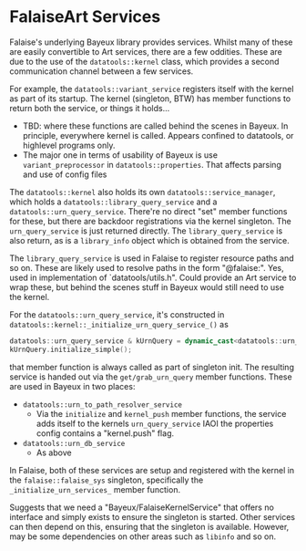 FalaiseArt Services
===================

Falaise's underlying Bayeux library provides services. Whilst many of
these are easily convertible to Art services, there are a few oddities.
These are due to the use of the `datatools::kernel` class, which provides
a second communication channel between a few services.

For example, the `datatools::variant_service` registers itself with the
kernel as part of its startup. The kernel (singleton, BTW) has member
functions to return both the service, or things it holds...

- TBD: where these functions are called behind the scenes in Bayeux.
  In principle, everywhere kernel is called. Appears confined to
  datatools, or highlevel programs only.
- The major one in terms of usability of Bayeux is use `variant_preprocessor`
  in `datatools::properties`. That affects parsing and use of config files

The `datatools::kernel` also holds its own `datatools::service_manager`, which
holds a `datatools::library_query_service` and a `datatools::urn_query_service`.
There're no direct "set" member functions for these, but there are backdoor
registrations via the kernel singleton. The `urn_query_service` is just returned
directly. The `library_query_service` is also return, as is a `library_info` object
which is obtained from the service.

The `library_query_service` is used in Falaise to register resource paths and so on.
These are likely used to resolve paths in the form "@falaise:<path>". Yes, used
in implementation of `datatools/utils.h". Could provide an Art service to wrap these,
but behind the scenes stuff in Bayeux would still need to use the kernel.

For the `datatools::urn_query_service`, it's constructed in `datatools::kernel::_initialize_urn_query_service_()`
as

```c++
datatools::urn_query_service & kUrnQuery = dynamic_cast<datatools::urn_query_service &>(_services_->load_no_init("bxDtKernUrnQuery","datatools::urn_query_service"));
kUrnQuery.initialize_simple();
```

that member function is always called as part of singleton init. The resulting
service is handed out via the `get/grab_urn_query` member functions. These are
used in Bayeux in two places:

- `datatools::urn_to_path_resolver_service`
  - Via the `initialize` and `kernel_push` member functions, the service adds itself
    to the kernels `urn_query_service` IAOI the properties config contains a "kernel.push"
    flag.
- `datatools::urn_db_service`
  - As above

In Falaise, both of these services are setup and registered with the kernel in the
`falaise::falaise_sys` singleton, specifically the `_initialize_urn_services_`
member function.


Suggests that we need a "Bayeux/FalaiseKernelService" that offers no interface and simply
exists to ensure the singleton is started. Other services can then depend on this, ensuring
that the singleton is available. However, may be some dependencies on other areas such
as `libinfo` and so on.

